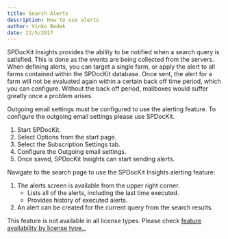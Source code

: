 ```yaml
---
title: Search Alerts
description: How to use alerts
author: Vinko Bedek
date: 22/5/2017
---
```



SPDocKit Insights provides the ability to be notified when a search query is satisfied. This is done as the events are being collected from the servers. When defining alerts, you can target a single farm, or apply the alert to all farms contained within the SPDocKit database. Once sent, the alert for a farm will not be evaluated again within a certain back off time period, which you can configure. Without the back off period, mailboxes would suffer greatly once a problem arises.

Outgoing email settings must be configured to use the alerting feature. To configure the outgoing email settings please use SPDocKit.

1. Start SPDocKit.
2. Select Options from the start page.
3. Select the Subscription Settings tab.
4. Configure the Outgoing email settings.
5. Once saved, SPDocKit Insights can start sending alerts.

Navigate to the search page to use the SPDocKit Insights alerting feature:  
1. The alerts screen is available from the upper right corner.
    - Lists all of the alerts, including the last time executed.
    - Provides history of executed alerts.
2. An alert can be created for the current query from the search results.

This feature is not available in all license types. Please check [feature availability by license type.](https://www.spdockit.com/orders/features-by-licenses/)_




